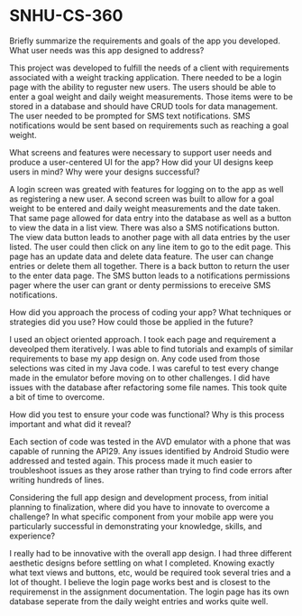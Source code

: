 # SNHU-CS-360

Briefly summarize the requirements and goals of the app you developed. What user needs was this app designed to address?

This project was developed to fulfill the needs of a client with requirements associated with a weight tracking application. There needed to be a login page with the ability to
reguster new users. The users should be able to enter a goal weight and daily weight measurements. Those items were to be stored in a database and should have CRUD tools for data
management. The user needed to be prompted for SMS text notifications. SMS notifications would be sent based on requirements such as reaching a goal weight. 

What screens and features were necessary to support user needs and produce a user-centered UI for the app? How did your UI designs keep users in mind? 
Why were your designs successful?

A login screen was greated with features for logging on to the app as well as registering a new user. A second screen was built to allow for a goal weight to be entered and 
daily weight measurements and the date taken. That same page allowed for data entry into the database as well as a button to view the data in a list view. There was also a 
SMS notifications button. The view data button leads to another page with all data entries by the user listed. The user could then click on any line item to go to the edit page. 
This page has an update data and delete data feature. The user can change entries or delete them all together. There is a back button to return the user to the enter data page. The
SMS button leads to a notifications permissions pager where the user can grant or denty permissions to ereceive SMS notifications. 

How did you approach the process of coding your app? What techniques or strategies did you use? How could those be applied in the future?

I used an object oriented approach. I took each page and requirement a deveolped them iteratively. I was able to find tutorials and exampls of similar requirements to base my
app design on. Any code used from those selections was cited in my Java code. I was careful to test every change made in the emulator before moving on to other challenges. I 
did have issues with the database after refactoring some file names. This took quite a bit of time to overcome. 

How did you test to ensure your code was functional? Why is this process important and what did it reveal?

Each section of code was tested in the AVD emulator with a phone that was capable of running the API29. Any issues identified by Android Studio were addressed and tested again. 
This process made it much easier to troubleshoot issues as they arose rather than trying to find code errors after writing hundreds of lines. 

Considering the full app design and development process, from initial planning to finalization, where did you have to innovate to overcome a challenge?
In what specific component from your mobile app were you particularly successful in demonstrating your knowledge, skills, and experience?

I really had to be innovative with the overall app design. I had three different aesthetic designs before settling on what I completed. Knowing exactly what text views and
buttons, etc, would be required took several tries and a lot of thought. I believe the login page works best and is closest to the requiremenst in the assignment documentation. The
login page has its own database seperate from the daily weight entries and works quite well. 
